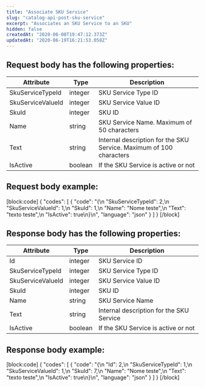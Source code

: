 ```yaml
---
title: "Associate SKU Service"
slug: "catalog-api-post-sku-service"
excerpt: "Associates an SKU Service to an SKU"
hidden: false
createdAt: "2020-06-08T19:47:12.373Z"
updatedAt: "2020-06-19T16:21:53.058Z"
---
```

## Request body has the following properties:

| Attribute         | Type    | Description                                                         |
| ----------------- | ------- | ------------------------------------------------------------------- |
| SkuServiceTypeId  | integer | SKU Service Type ID                                                 |
| SkuServiceValueId | integer | SKU Service Value ID                                                |
| SkuId             | integer | SKU ID                                                              |
| Name              | string  | SKU Service Name. Maximum of 50 characters                          |
| Text              | string  | Internal description for the SKU Service. Maximum of 100 characters |
| IsActive          | boolean | If the SKU Service is active or not                                 |

## Request body example:
[block:code]
{
  "codes": [
    {
      "code": "{\n    \"SkuServiceTypeId\": 2,\n    \"SkuServiceValueId\": 1,\n    \"SkuId\": 1,\n    \"Name\": \"Nome teste\",\n    \"Text\": \"texto teste\",\n    \"IsActive\": true\n}\n",
      "language": "json"
    }
  ]
}
[/block]
## Response body has the following properties:

| Attribute         | Type    | Description                              |
| ----------------- | ------- | ---------------------------------------- |
| Id                | integer | SKU Service ID                           |
| SkuServiceTypeId  | integer | SKU Service Type ID                      |
| SkuServiceValueId | integer | SKU Service Value ID                     |
| SkuId             | integer | SKU ID                                   |
| Name              | string  | SKU Service Name                         |
| Text              | string  | Internal description for the SKU Service |
| IsActive          | boolean | If the SKU Service is active or not      |

## Response body example:
[block:code]
{
  "codes": [
    {
      "code": "{\n    \"Id\": 2,\n    \"SkuServiceTypeId\": 1,\n    \"SkuServiceValueId\": 1,\n    \"SkuId\": 7,\n    \"Name\": \"Nome teste\",\n    \"Text\": \"texto teste\",\n    \"IsActive\": true\n}\n",
      "language": "json"
    }
  ]
}
[/block]